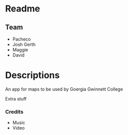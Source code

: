 # Readme
## Team
* Pacheco
* Josh Gerth
* Maggie
* David



# Descriptions
An app for maps
to be used by Goergia Gwinnett College


Extra stuff

### Credits
* Music
* Video
<!-- End of File -->
